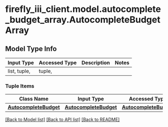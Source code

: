 # firefly_iii_client.model.autocomplete_budget_array.AutocompleteBudgetArray

## Model Type Info
Input Type | Accessed Type | Description | Notes
------------ | ------------- | ------------- | -------------
list, tuple,  | tuple,  |  | 

### Tuple Items
Class Name | Input Type | Accessed Type | Description | Notes
------------- | ------------- | ------------- | ------------- | -------------
[**AutocompleteBudget**](AutocompleteBudget.md) | [**AutocompleteBudget**](AutocompleteBudget.md) | [**AutocompleteBudget**](AutocompleteBudget.md) |  | 

[[Back to Model list]](../../README.md#documentation-for-models) [[Back to API list]](../../README.md#documentation-for-api-endpoints) [[Back to README]](../../README.md)

